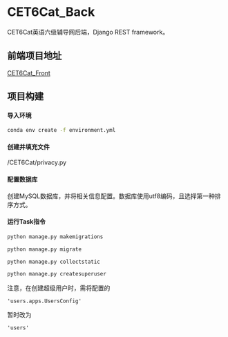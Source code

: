 # CET6Cat_Back
CET6Cat英语六级辅导网后端，Django REST framework。
## 前端项目地址
[CET6Cat_Front](https://github.com/LauZyHou/CET6Cat_Front)
## 项目构建
#### 导入环境
``` bash
conda env create -f environment.yml
```
#### 创建并填充文件
/CET6Cat/privacy.py

#### 配置数据库
创建MySQL数据库，并将相关信息配置。数据库使用utf8编码，且选择第一种排序方式。
#### 运行Task指令
``` bash
python manage.py makemigrations

python manage.py migrate

python manage.py collectstatic

python manage.py createsuperuser
```
注意，在创建超级用户时，需将配置的
```
'users.apps.UsersConfig'
```
暂时改为
```
'users'
```